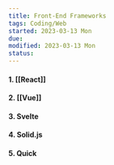```yaml
---
title: Front-End Frameworks
tags: Coding/Web
started: 2023-03-13 Mon
due:
modified: 2023-03-13 Mon
status:
---
```

#### 1. [[React]]  
#### 2. [[Vue]] 
#### 3. Svelte 
#### 4. Solid.js
#### 5. Quick